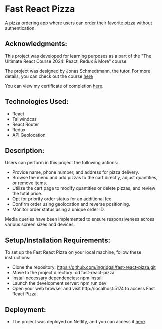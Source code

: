 # Fast React Pizza

A pizza ordering app where users can order their favorite pizza without authentication.

## Acknowledgments:

This project was developed for learning purposes as a part of the "The Ultimate React Course 2024: React, Redux & More" course.

The project was designed by Jonas Schmedtmann, the tutor. For more details, you can check out the course [here](https://www.udemy.com/course/the-ultimate-react-course/?couponCode=ST7MT41824)

You can view my certificate of completion [here](https://www.udemy.com/certificate/UC-4f32ebd6-8961-4134-ac7d-fd457cd50766/).

## Technologies Used:

- React
- Tailwindcss
- React Router
- Redux
- API Geolocation

## Description:
Users can perform in this project the following actions: 

- Provide name, phone number, and address for pizza delivery.
- Browse the menu and add pizzas to the cart directly, adjust quantities, or remove items.
- Utilize the cart page to modify quantities or delete pizzas, and review the total price.
- Opt for priority order status for an additional fee.
- Confirm order using geolocation and reverse positioning.
- Monitor order status using a unique order ID.

Media queries have been implemented to ensure responsiveness across various screen sizes and devices.

## Setup/Installation Requirements:

To set up the Fast React Pizza on your local machine, follow these instructions:

- Clone the repository: https://github.com/ingridgsi/fast-react-pizza.git
- Move to the project directory: cd fast-react-pizza
- Install necessary dependencies: npm install
- Launch the development server: npm run dev
- Open your web browser and visit http://localhost:5174 to access Fast React Pizza.

## Deployment:

- The project was deployed on Netlify, and you can access it [here](https://fastpizzareactfast.netlify.app/).
